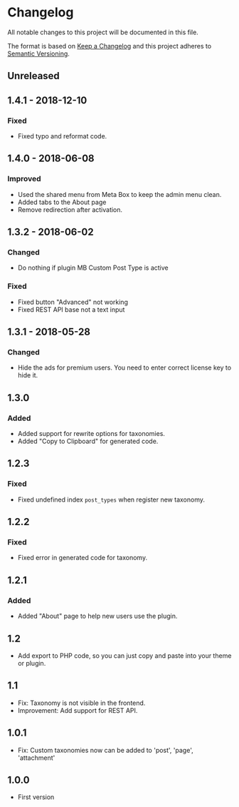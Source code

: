 # Changelog
All notable changes to this project will be documented in this file.

The format is based on [Keep a Changelog](http://keepachangelog.com/en/1.0.0/) and this project adheres to [Semantic Versioning](http://semver.org/spec/v2.0.0.html).

## Unreleased

## 1.4.1 - 2018-12-10
### Fixed
- Fixed typo and reformat code.

## 1.4.0 - 2018-06-08
### Improved
- Used the shared menu from Meta Box to keep the admin menu clean.
- Added tabs to the About page
- Remove redirection after activation.

## 1.3.2 - 2018-06-02
### Changed
- Do nothing if plugin MB Custom Post Type is active

### Fixed
- Fixed button "Advanced" not working
- Fixed REST API base not a text input

## 1.3.1 - 2018-05-28
### Changed
- Hide the ads for premium users. You need to enter correct license key to hide it.

## 1.3.0
### Added
- Added support for rewrite options for taxonomies.
- Added "Copy to Clipboard" for generated code.

## 1.2.3
### Fixed
- Fixed undefined index `post_types` when register new taxonomy.

## 1.2.2
### Fixed
- Fixed error in generated code for taxonomy.

## 1.2.1
### Added
- Added "About" page to help new users use the plugin.

## 1.2
- Add export to PHP code, so you can just copy and paste into your theme or plugin.

## 1.1
- Fix: Taxonomy is not visible in the frontend.
- Improvement: Add support for REST API.

## 1.0.1
- Fix: Custom taxonomies now can be added to 'post', 'page', 'attachment'

## 1.0.0
- First version
